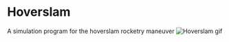 # Hoverslam
A simulation program for the hoverslam rocketry maneuver
![Hoverslam gif](https://thumbs.gfycat.com/TanJitteryBuffalo-size_restricted.gif)
